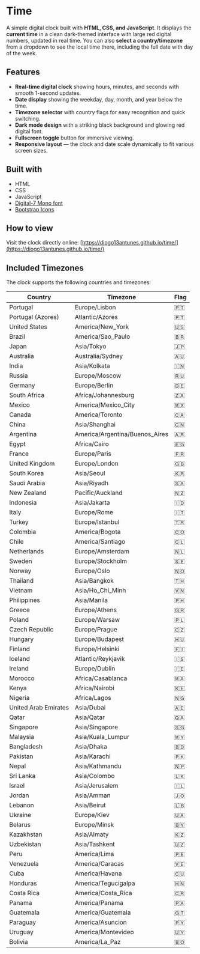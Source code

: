 # Time

A simple digital clock built with **HTML, CSS, and JavaScript**.
It displays the **current time** in a clean dark-themed interface with large red digital numbers, updated in real time.
You can also **select a country/timezone** from a dropdown to see the local time there, including the full date with day of the week.

## Features

* **Real-time digital clock** showing hours, minutes, and seconds with smooth 1-second updates.
* **Date display** showing the weekday, day, month, and year below the time.
* **Timezone selector** with country flags for easy recognition and quick switching.
* **Dark mode design** with a striking black background and glowing red digital font.
* **Fullscreen toggle** button for immersive viewing.
* **Responsive layout** — the clock and date scale dynamically to fit various screen sizes.

## Built with

* HTML
* CSS
* JavaScript
* [Digital-7 Mono font](https://cdnfonts.com/digital-7-mono)
* [Bootstrap Icons](https://cdn.jsdelivr.net/npm/bootstrap-icons)

## How to view

Visit the clock directly online: [https://diogo13antunes.github.io/time/](https://diogo13antunes.github.io/time/)

## Included Timezones

The clock supports the following countries and timezones:

| Country              | Timezone                        | Flag  |
| -------------------- | ------------------------------- | ----- |
| Portugal             | Europe/Lisbon                   | 🇵🇹    |
| Portugal (Azores)    | Atlantic/Azores                 | 🇵🇹    |
| United States        | America/New\_York               | 🇺🇸    |
| Brazil               | America/Sao\_Paulo              | 🇧🇷    |
| Japan                | Asia/Tokyo                      | 🇯🇵    |
| Australia            | Australia/Sydney                | 🇦🇺    |
| India                | Asia/Kolkata                    | 🇮🇳    |
| Russia               | Europe/Moscow                   | 🇷🇺    |
| Germany              | Europe/Berlin                   | 🇩🇪    |
| South Africa         | Africa/Johannesburg             | 🇿🇦    |
| Mexico               | America/Mexico\_City            | 🇲🇽    |
| Canada               | America/Toronto                 | 🇨🇦    |
| China                | Asia/Shanghai                   | 🇨🇳    |
| Argentina            | America/Argentina/Buenos\_Aires | 🇦🇷    |
| Egypt                | Africa/Cairo                    | 🇪🇬    |
| France               | Europe/Paris                    | 🇫🇷    |
| United Kingdom       | Europe/London                   | 🇬🇧    |
| South Korea          | Asia/Seoul                      | 🇰🇷    |
| Saudi Arabia         | Asia/Riyadh                     | 🇸🇦    |
| New Zealand          | Pacific/Auckland                | 🇳🇿    |
| Indonesia            | Asia/Jakarta                    | 🇮🇩    |
| Italy                | Europe/Rome                     | 🇮🇹    |
| Turkey               | Europe/Istanbul                 | 🇹🇷    |
| Colombia             | America/Bogota                  | 🇨🇴    |
| Chile                | America/Santiago                | 🇨🇱    |
| Netherlands          | Europe/Amsterdam                | 🇳🇱    |
| Sweden               | Europe/Stockholm                | 🇸🇪    |
| Norway               | Europe/Oslo                     | 🇳🇴    |
| Thailand             | Asia/Bangkok                    | 🇹🇭    |
| Vietnam              | Asia/Ho\_Chi\_Minh              | 🇻🇳    |
| Philippines          | Asia/Manila                     | 🇵🇭    |
| Greece               | Europe/Athens                   | 🇬🇷    |
| Poland               | Europe/Warsaw                   | 🇵🇱    |
| Czech Republic       | Europe/Prague                   | 🇨🇿    |
| Hungary              | Europe/Budapest                 | 🇭🇺    |
| Finland              | Europe/Helsinki                 | 🇫🇮    |
| Iceland              | Atlantic/Reykjavik              | 🇮🇸    |
| Ireland              | Europe/Dublin                   | 🇮🇪    |
| Morocco              | Africa/Casablanca               | 🇲🇦    |
| Kenya                | Africa/Nairobi                  | 🇰🇪    |
| Nigeria              | Africa/Lagos                    | 🇳🇬    |
| United Arab Emirates | Asia/Dubai                      | 🇦🇪    |
| Qatar                | Asia/Qatar                      | 🇶🇦    |
| Singapore            | Asia/Singapore                  | 🇸🇬    |
| Malaysia             | Asia/Kuala\_Lumpur              | 🇲🇾    |
| Bangladesh           | Asia/Dhaka                      | 🇧🇩    |
| Pakistan             | Asia/Karachi                    | 🇵🇰    |
| Nepal                | Asia/Kathmandu                  | 🇳🇵    |
| Sri Lanka            | Asia/Colombo                    | 🇱🇰    |
| Israel               | Asia/Jerusalem                  | 🇮🇱    |
| Jordan               | Asia/Amman                      | 🇯🇴    |
| Lebanon              | Asia/Beirut                     | 🇱🇧    |
| Ukraine              | Europe/Kiev                     | 🇺🇦    |
| Belarus              | Europe/Minsk                    | 🇧🇾    |
| Kazakhstan           | Asia/Almaty                     | 🇰🇿    |
| Uzbekistan           | Asia/Tashkent                   | 🇺🇿    |
| Peru                 | America/Lima                    | 🇵🇪    |
| Venezuela            | America/Caracas                 | 🇻🇪    |
| Cuba                 | America/Havana                  | 🇨🇺    |
| Honduras             | America/Tegucigalpa             | 🇭🇳    |
| Costa Rica           | America/Costa\_Rica             | 🇨🇷    |
| Panama               | America/Panama                  | 🇵🇦    |
| Guatemala            | America/Guatemala               | 🇬🇹    |
| Paraguay             | America/Asuncion                | 🇵🇾    |
| Uruguay              | America/Montevideo              | 🇺🇾    |
| Bolivia              | America/La\_Paz                 | 🇧🇴    |
